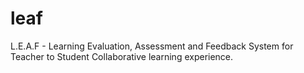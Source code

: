 leaf
====

L.E.A.F - Learning Evaluation, Assessment and Feedback System for Teacher to Student Collaborative learning experience.
